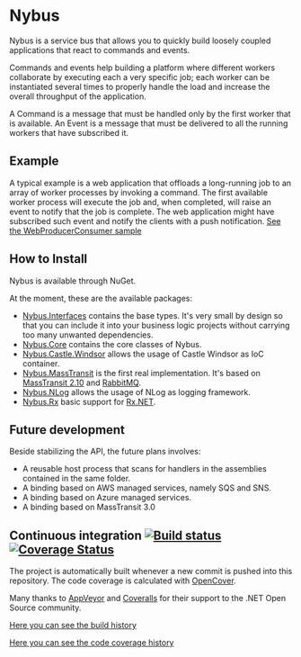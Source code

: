 # Nybus #

Nybus is a service bus that allows you to quickly build loosely coupled applications that react to commands and events.

Commands and events help building a platform where different workers collaborate by executing each a very specific job; each worker can be instantiated several times to properly handle the load and increase the overall throughput of the application.

A Command is a message that must be handled only by the first worker that is available.
An Event is a message that must be delivered to all the running workers that have subscribed it.

## Example ##

A typical example is a web application that offloads a long-running job to an array of worker processes by invoking a command. The first available worker process will execute the job and, when completed, will raise an event to notify that the job is complete. The web application might have subscribed such event and notify the clients with a push notification. 
[See the WebProducerConsumer sample](https://github.com/Nybus-project/Nybus/tree/master/samples/WebProducerConsumer)

## How to Install

Nybus is available through NuGet. 

At the moment, these are the available packages:
* [Nybus.Interfaces](https://www.nuget.org/packages/Nybus.Interfaces/) contains the base types. It's very small by design so that you can include it into your business logic projects without carrying too many unwanted dependencies.
* [Nybus.Core](https://www.nuget.org/packages/Nybus.Core/) contains the core classes of Nybus.
* [Nybus.Castle.Windsor](https://www.nuget.org/packages/Nybus.Castle.Windsor/) allows the usage of Castle Windsor as IoC container.
* [Nybus.MassTransit](https://www.nuget.org/packages/Nybus.MassTransit/) is the first real implementation. It's based on [MassTransit 2.10](https://github.com/phatboyg/MassTransit) and [RabbitMQ](http://www.rabbitmq.com/).
* [Nybus.NLog](https://www.nuget.org/packages/Nybus.NLog) allows the usage of NLog as logging framework.
* [Nybus.Rx](https://www.nuget.org/packages/Nybus.Rx) basic support for [Rx.NET](https://github.com/Reactive-Extensions/Rx.NET).

## Future development

Beside stabilizing the API, the future plans involves:
* A reusable host process that scans for handlers in the assemblies contained in the same folder.
* A binding based on AWS managed services, namely SQS and SNS.
* A binding based on Azure managed services.
* A binding based on MassTransit 3.0

## Continuous integration [![Build status](https://ci.appveyor.com/api/projects/status/x8o0xh40cdf6a67l?svg=true)](https://ci.appveyor.com/project/Kralizek/nybus) [![Coverage Status](https://coveralls.io/repos/Nybus-project/Nybus/badge.svg?branch=master&service=github)](https://coveralls.io/github/Nybus-project/Nybus?branch=master)

The project is automatically built whenever a new commit is pushed into this repository.
The code coverage is calculated with [OpenCover](https://github.com/OpenCover/opencover).

Many thanks to [AppVeyor](http://www.appveyor.com/) and [Coveralls](https://coveralls.io/) for their support to the .NET Open Source community.

[Here you can see the build history](https://ci.appveyor.com/project/Kralizek/nybus/history)

[Here you can see the code coverage history](https://coveralls.io/github/Nybus-project/Nybus)